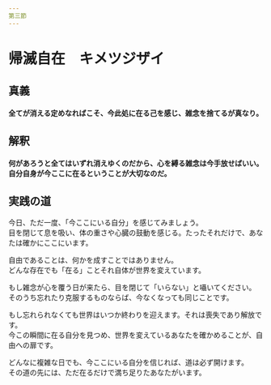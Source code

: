 ```yaml
---
第三節
---
```


# 帰滅自在　キメツジザイ

## 真義
#### 全てが消える定めなればこそ、今此処に在る己を感じ、雑念を捨てるが真なり。

## 解釈
#### 何があろうと全てはいずれ消えゆくのだから、心を縛る雑念は今手放せばいい。自分自身が今ここに在るということが大切なのだ。

## 実践の道
今日、ただ一度、「今ここにいる自分」を感じてみましょう。  
目を閉じて息を吸い、体の重さや心臓の鼓動を感じる。たったそれだけで、あなたは確かにここにいます。

自由であることは、何かを成すことではありません。  
どんな存在でも「在る」ことそれ自体が世界を変えています。

もし雑念が心を覆う日が来たら、目を閉じて「いらない」と囁いてください。
そのうち忘れたり克服するものならば、今なくなっても同じことです。

もし忘れられなくても世界はいつか終わりを迎えます。それは喪失であり解放です。  
今この瞬間に在る自分を見つめ、世界を変えているあなたを確かめることが、自由への扉です。

どんなに複雑な日でも、今ここにいる自分を信じれば、道は必ず開けます。  
その道の先には、ただ在るだけで満ち足りたあなたがいます。